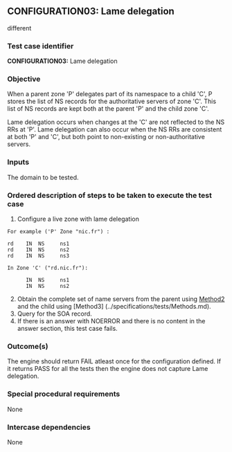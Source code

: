 ## CONFIGURATION03: Lame delegation 
different

### Test case identifier

**CONFIGURATION03:** Lame delegation

### Objective 

When a parent zone 'P' delegates part of its namespace to a child 'C', P stores
the list of NS records for the authoritative servers of zone 'C'. This list of
NS records are kept both at the parent 'P' and the child zone 'C'. 

Lame delegation occurs when changes at the 'C' are not reflected to the NS RRs
at 'P'. Lame delegation can also occur when the NS RRs are consistent at both
'P' and 'C', but both point to non-existing or non-authoritative servers. 

### Inputs

The domain to be tested.

### Ordered description of steps to be taken to execute the test case

1. Configure a live zone with lame delegation

```
For example ('P' Zone "nic.fr") : 

rd    IN  NS     ns1
rd    IN  NS     ns2
rd    IN  NS     ns3

In Zone 'C' ("rd.nic.fr"):

      IN  NS     ns1
      IN  NS     ns2

```
2. Obtain the complete set of name servers from the parent using
[Method2](../specifications/tests/Methods.md) and the child using [Method3]
(../specifications/tests/Methods.md).
3. Query for the SOA record.
4. If there is an answer with NOERROR and there is no content in the answer
section, this test case fails.

### Outcome(s)

The engine should return FAIL atleast once for the configuration defined. If it
returns PASS for all the tests then the engine does not capture Lame delegation.

### Special procedural requirements	

None

### Intercase dependencies

None
